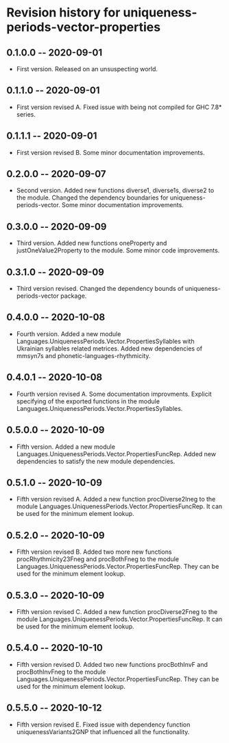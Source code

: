# Revision history for uniqueness-periods-vector-properties

## 0.1.0.0 -- 2020-09-01

* First version. Released on an unsuspecting world.

## 0.1.1.0 -- 2020-09-01

* First version revised A. Fixed issue with being not compiled for GHC 7.8* series.

## 0.1.1.1 -- 2020-09-01

* First version revised B. Some minor documentation improvements.

## 0.2.0.0 -- 2020-09-07

* Second version. Added new functions diverse1, diverse1s, diverse2 to the module. Changed the dependency boundaries for uniqueness-periods-vector. Some minor
documentation improvements.

## 0.3.0.0 -- 2020-09-09

* Third version. Added new functions oneProperty and justOneValue2Property to the module. Some minor code improvements.

## 0.3.1.0 -- 2020-09-09

* Third version revised. Changed the dependency bounds of uniqueness-periods-vector package.

## 0.4.0.0 -- 2020-10-08

* Fourth version. Added a new module Languages.UniquenessPeriods.Vector.PropertiesSyllables with Ukrainian syllables related metrices. Added new
dependencies of mmsyn7s and phonetic-languages-rhythmicity.

## 0.4.0.1 -- 2020-10-08

* Fourth version revised A. Some documentation improvments. Explicit specifying of the exported functions in the module
Languages.UniquenessPeriods.Vector.PropertiesSyllables.

## 0.5.0.0 -- 2020-10-09

* Fifth version. Added a new module Languages.UniquenessPeriods.Vector.PropertiesFuncRep. Added new dependencies to satisfy the new module dependencies.

## 0.5.1.0 -- 2020-10-09

* Fifth version revised A. Added a new function procDiverse2Ineg to the module Languages.UniquenessPeriods.Vector.PropertiesFuncRep. It can be used for the minimum element lookup.

## 0.5.2.0 -- 2020-10-09

* Fifth version revised B. Added two more new functions procRhythmicity23Fneg and procBothFneg to the module
Languages.UniquenessPeriods.Vector.PropertiesFuncRep. They can be used for the minimum element lookup.

## 0.5.3.0 -- 2020-10-09

* Fifth version revised C. Added a new function procDiverse2Fneg to the module Languages.UniquenessPeriods.Vector.PropertiesFuncRep. It can be used
for the minimum element lookup.

## 0.5.4.0 -- 2020-10-10

* Fifth version revised D. Added two new functions procBothInvF and procBothInvFneg to the module Languages.UniquenessPeriods.Vector.PropertiesFuncRep.
They can be used for the minimum element lookup.

## 0.5.5.0 -- 2020-10-12

* Fifth version revised E. Fixed issue with dependency function uniquenessVariants2GNP that influenced all the functionality.

